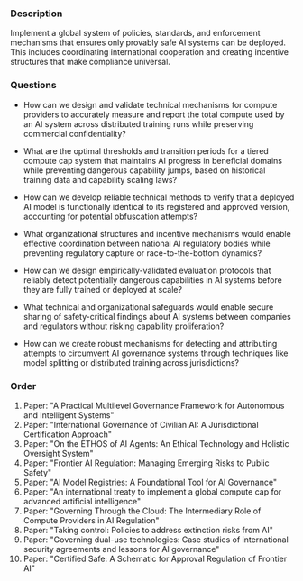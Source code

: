 ### Description

Implement a global system of policies, standards, and enforcement mechanisms that ensures only provably safe AI systems can be deployed. This includes coordinating international cooperation and creating incentive structures that make compliance universal.

### Questions

- How can we design and validate technical mechanisms for compute providers to accurately measure and report the total compute used by an AI system across distributed training runs while preserving commercial confidentiality?

- What are the optimal thresholds and transition periods for a tiered compute cap system that maintains AI progress in beneficial domains while preventing dangerous capability jumps, based on historical training data and capability scaling laws?

- How can we develop reliable technical methods to verify that a deployed AI model is functionally identical to its registered and approved version, accounting for potential obfuscation attempts?

- What organizational structures and incentive mechanisms would enable effective coordination between national AI regulatory bodies while preventing regulatory capture or race-to-the-bottom dynamics?

- How can we design empirically-validated evaluation protocols that reliably detect potentially dangerous capabilities in AI systems before they are fully trained or deployed at scale?

- What technical and organizational safeguards would enable secure sharing of safety-critical findings about AI systems between companies and regulators without risking capability proliferation?

- How can we create robust mechanisms for detecting and attributing attempts to circumvent AI governance systems through techniques like model splitting or distributed training across jurisdictions?

### Order

1. Paper: "A Practical Multilevel Governance Framework for Autonomous and Intelligent Systems"
2. Paper: "International Governance of Civilian AI: A Jurisdictional Certification Approach"
3. Paper: "On the ETHOS of AI Agents: An Ethical Technology and Holistic Oversight System"
4. Paper: "Frontier AI Regulation: Managing Emerging Risks to Public Safety"
5. Paper: "AI Model Registries: A Foundational Tool for AI Governance"
6. Paper: "An international treaty to implement a global compute cap for advanced artificial intelligence"
7. Paper: "Governing Through the Cloud: The Intermediary Role of Compute Providers in AI Regulation"
8. Paper: "Taking control: Policies to address extinction risks from AI"
9. Paper: "Governing dual-use technologies: Case studies of international security agreements and lessons for AI governance"
10. Paper: "Certified Safe: A Schematic for Approval Regulation of Frontier AI"
